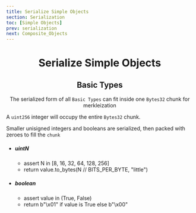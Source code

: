 ```yaml
---
title: Serialize Simple Objects
section: Serialization
toc: [Simple Objects]
prev: serialization
next: Composite_Objects
---
```


<div align='center' id='Simple%Objects'>

# Serialize Simple Objects

## Basic Types

The serialized form of all `Basic Types` can fit inside one `Bytes32` chunk for merkleization

</div>
<div align='start' id='Basic%20Types'>

A `uint256` integer will occupy the entire `Bytes32` chunk.  

Smaller unisigned integers and booleans are serialized, then packed with zeroes to fill the `chunk`

- ##### uintN
    - assert N in [8, 16, 32, 64, 128, 256]
    - return value.to_bytes(N // BITS_PER_BYTE, "little")

- ##### boolean
    - assert value in (True, False)
    - return b"\x01" if value is True else b"\x00"

</div>


